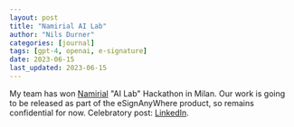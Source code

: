 ```yaml
---
layout: post
title: "Namirial AI Lab"
author: "Nils Durner"
categories: [journal]
tags: [gpt-4, openai, e-signature]
date: 2023-06-15
last_updated: 2023-06-15
---
```


My team has won [Namirial](https://namirial.com/) "AI Lab" Hackathon in Milan. Our work is going to be released as part of the eSignAnyWhere product, so remains confidential for now. Celebratory post: [LinkedIn](https://www.linkedin.com/posts/nilsdurner_gpt4-gpt-activity-7077654613138583553-Sdxt?utm_source=share&utm_medium=member_desktop).